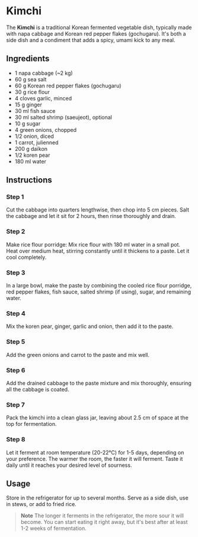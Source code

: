 # Kimchi

The **Kimchi** is a traditional Korean fermented vegetable dish, typically made with napa cabbage and Korean red pepper flakes (gochugaru). It's both a side dish and a condiment that adds a spicy, umami kick to any meal.

## Ingredients

- 1 napa cabbage (~2 kg)
- 60 g sea salt
- 60 g Korean red pepper flakes (gochugaru)
- 30 g rice flour
- 4 cloves garlic, minced
- 15 g ginger
- 30 ml fish sauce
- 30 ml salted shrimp (saeujeot), optional
- 10 g sugar
- 4 green onions, chopped
- 1/2 onion, diced
- 1 carrot, julienned
- 200 g daïkon
- 1/2 koren pear
- 180 ml water

## Instructions

### Step 1
Cut the cabbage into quarters lengthwise, then chop into 5 cm pieces. Salt the cabbage and let it sit for 2 hours, then rinse thoroughly and drain.

### Step 2
Make rice flour porridge: Mix rice flour with 180 ml water in a small pot. Heat over medium heat, stirring constantly until it thickens to a paste. Let it cool completely.

### Step 3
In a large bowl, make the paste by combining the cooled rice flour porridge, red pepper flakes, fish sauce, salted shrimp (if using), sugar, and remaining water.

### Step 4
Mix the koren pear, ginger, garlic and onion, then add it to the paste.

### Step 5
Add the green onions and carrot to the paste and mix well.

### Step 6
Add the drained cabbage to the paste mixture and mix thoroughly, ensuring all the cabbage is coated.

### Step 7
Pack the kimchi into a clean glass jar, leaving about 2.5 cm of space at the top for fermentation.

### Step 8
Let it ferment at room temperature (20-22°C) for 1-5 days, depending on your preference. The warmer the room, the faster it will ferment. Taste it daily until it reaches your desired level of sourness.

## Usage
Store in the refrigerator for up to several months. Serve as a side dish, use in stews, or add to fried rice.

> **Note** The longer it ferments in the refrigerator, the more sour it will become. You can start eating it right away, but it's best after at least 1-2 weeks of fermentation.
